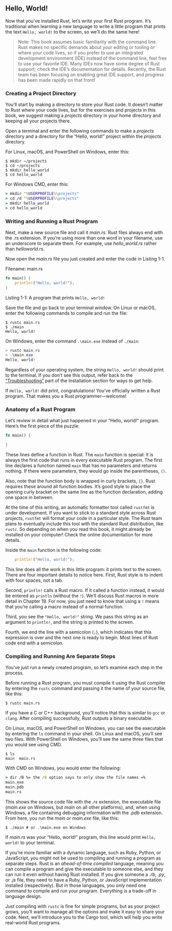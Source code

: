 ## Hello, World!

Now that you’ve installed Rust, let’s write your first Rust program. It’s
traditional when learning a new language to write a little program that prints
the text `Hello, world!` to the screen, so we’ll do the same here!

> Note: This book assumes basic familiarity with the command line. Rust makes
> no specific demands about your editing or tooling or where your code lives, so
> if you prefer to use an integrated development environment (IDE) instead of
> the command line, feel free to use your favorite IDE. Many IDEs now have some
> degree of Rust support; check the IDE’s documentation for details. Recently,
> the Rust team has been focusing on enabling great IDE support, and progress
> has been made rapidly on that front!

### Creating a Project Directory

You’ll start by making a directory to store your Rust code. It doesn’t matter
to Rust where your code lives, but for the exercises and projects in this book,
we suggest making a *projects* directory in your home directory and keeping all
your projects there.

Open a terminal and enter the following commands to make a *projects* directory
and a directory for the “Hello, world!” project within the *projects* directory.

For Linux, macOS, and PowerShell on Windows, enter this:

```console
$ mkdir ~/projects
$ cd ~/projects
$ mkdir hello_world
$ cd hello_world
```

For Windows CMD, enter this:

```cmd
> mkdir "%USERPROFILE%\projects"
> cd /d "%USERPROFILE%\projects"
> mkdir hello_world
> cd hello_world
```

### Writing and Running a Rust Program

Next, make a new source file and call it *main.rs*. Rust files always end with
the *.rs* extension. If you’re using more than one word in your filename, use
an underscore to separate them. For example, use *hello_world.rs* rather than
*helloworld.rs*.

Now open the *main.rs* file you just created and enter the code in Listing 1-1.

<span class="filename">Filename: main.rs</span>

```rust
fn main() {
    println!("Hello, world!");
}
```

<span class="caption">Listing 1-1: A program that prints `Hello, world!`</span>

Save the file and go back to your terminal window. On Linux or macOS, enter
the following commands to compile and run the file:

```console
$ rustc main.rs
$ ./main
Hello, world!
```

On Windows, enter the command `.\main.exe` instead of `./main`:

```powershell
> rustc main.rs
> .\main.exe
Hello, world!
```

Regardless of your operating system, the string `Hello, world!` should print to
the terminal. If you don’t see this output, refer back to the
[“Troubleshooting”][troubleshooting]<!-- ignore --> part of the Installation
section for ways to get help.

If `Hello, world!` did print, congratulations! You’ve officially written a Rust
program. That makes you a Rust programmer—welcome!

### Anatomy of a Rust Program

Let’s review in detail what just happened in your “Hello, world!” program.
Here’s the first piece of the puzzle:

```rust
fn main() {

}
```

These lines define a function in Rust. The `main` function is special: it is
always the first code that runs in every executable Rust program. The first
line declares a function named `main` that has no parameters and returns
nothing. If there were parameters, they would go inside the parentheses, `()`.

Also, note that the function body is wrapped in curly brackets, `{}`. Rust
requires these around all function bodies. It’s good style to place the opening
curly bracket on the same line as the function declaration, adding one space in
between.

At the time of this writing, an automatic formatter tool called `rustfmt` is
under development. If you want to stick to a standard style across Rust
projects, `rustfmt` will format your code in a particular style. The Rust team
plans to eventually include this tool with the standard Rust distribution, like
`rustc`. So depending on when you read this book, it might already be installed
on your computer! Check the online documentation for more details.

Inside the `main` function is the following code:

```rust
    println!("Hello, world!");
```

This line does all the work in this little program: it prints text to the
screen. There are four important details to notice here. First, Rust style is
to indent with four spaces, not a tab.

Second, `println!` calls a Rust macro. If it called a function instead, it
would be entered as `println` (without the `!`). We’ll discuss Rust macros in
more detail in Chapter 19. For now, you just need to know that using a `!`
means that you’re calling a macro instead of a normal function.

Third, you see the `"Hello, world!"` string. We pass this string as an argument
to `println!`, and the string is printed to the screen.

Fourth, we end the line with a semicolon (`;`), which indicates that this
expression is over and the next one is ready to begin. Most lines of Rust code
end with a semicolon.

### Compiling and Running Are Separate Steps

You’ve just run a newly created program, so let’s examine each step in the
process.

Before running a Rust program, you must compile it using the Rust compiler by
entering the `rustc` command and passing it the name of your source file, like
this:

```console
$ rustc main.rs
```

If you have a C or C++ background, you’ll notice that this is similar to `gcc`
or `clang`. After compiling successfully, Rust outputs a binary executable.

On Linux, macOS, and PowerShell on Windows, you can see the executable by
entering the `ls` command in your shell. On Linux and macOS, you’ll see two
files. With PowerShell on Windows, you’ll see the same three files that you
would see using CMD.

```text
$ ls
main  main.rs
```

With CMD on Windows, you would enter the following:

```cmd
> dir /B %= the /B option says to only show the file names =%
main.exe
main.pdb
main.rs
```

This shows the source code file with the *.rs* extension, the executable file
(*main.exe* on Windows, but *main* on all other platforms), and, when using
Windows, a file containing debugging information with the *.pdb* extension.
From here, you run the *main* or *main.exe* file, like this:

```console
$ ./main # or .\main.exe on Windows
```

If *main.rs* was your “Hello, world!” program, this line would print `Hello,
world!` to your terminal.

If you’re more familiar with a dynamic language, such as Ruby, Python, or
JavaScript, you might not be used to compiling and running a program as
separate steps. Rust is an *ahead-of-time compiled* language, meaning you can
compile a program and give the executable to someone else, and they can run it
even without having Rust installed. If you give someone a *.rb*, *.py*, or
*.js* file, they need to have a Ruby, Python, or JavaScript implementation
installed (respectively). But in those languages, you only need one command to
compile and run your program. Everything is a trade-off in language design.

Just compiling with `rustc` is fine for simple programs, but as your project
grows, you’ll want to manage all the options and make it easy to share your
code. Next, we’ll introduce you to the Cargo tool, which will help you write
real-world Rust programs.

[troubleshooting]: ch01-01-installation.html#troubleshooting
